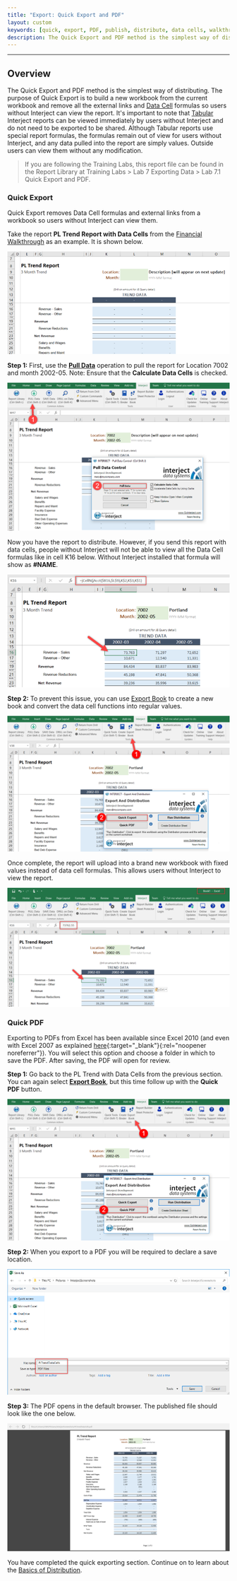```yaml
---
title: "Export: Quick Export and PDF"
layout: custom
keywords: [quick, export, PDF, publish, distribute, data cells, walkthrough]
description: The Quick Export and PDF method is the simplest way of distributing. The purpose of Quick Export is to build a new workbook from the current workbook and remove all the external links and Data Cell formulas so users without Interject can view the report.
---
```

* * *

## Overview

The Quick Export and PDF method is the simplest way of distributing. The purpose of Quick Export is to build a new workbook from the current workbook and remove all the external links and [Data Cell](/wAbout/Tabular-vs-Data-Cells.html) formulas so users without Interject can view the report. It's important to note that [Tabular](/wAbout/Tabular-vs-Data-Cells.html) Interject reports can be viewed immediately by users without Interject and do not need to be exported to be shared. Although Tabular reports use special report formulas, the formulas remain out of view for users without Interject, and any data pulled into the report are simply values. Outside users can view them without any modification.

<blockquote class=lab_info>
 If you are following the Training Labs, this report file can be found in the Report Library at Training Labs > Lab 7 Exporting Data > Lab 7.1 Quick Export and PDF.
</blockquote>

### Quick Export

Quick Export removes Data Cell formulas and external links from a workbook so users without Interject can view them.

Take the report **PL Trend Report with Data Cells** from the [Financial Walkthrough](/wAbout/Financial-Report.html) as an example. It is shown below.

![](/images/L-Export-QuickExPDF/01.png)
<br>

**Step 1:** First, use the [**Pull Data**](/wGetStarted/INTERJECT-Ribbon-Menu-Items.html#pull-data) operation to pull the report for Location 7002 and month 2002-05. Note: Ensure that the **Calculate Data Cells** is checked.

![](/images/L-Export-QuickExPDF/02.png)
<br>

Now you have the report to distribute. However, if you send this report with data cells, people without Interject will not be able to view all the Data Cell formulas like in cell K16 below. Without Interject installed that formula will show as **#NAME**.

![](/images/L-Export-QuickExPDF/03.png)
<br>

**Step 2:** To prevent this issue, you can use [Export Book](/wGetStarted/INTERJECT-Ribbon-Menu-Items.html#export-book) to create a new book and convert the data cell functions into regular values.

![](/images/L-Export-QuickExPDF/04.png)
<br>

Once complete, the report will upload into a brand new workbook with fixed values instead of data cell formulas. This allows users without Interject to view the report.

![](/images/L-Export-QuickExPDF/05.png)
<br>

### Quick PDF

Exporting to PDFs from Excel has been available since Excel 2010 (and even with Excel 2007 as explained [here](https://learn.microsoft.com/en-us/troubleshoot/dynamics/gp/have-microsoft-save-pdf-xps-add-in){:target="_blank"}{:rel="noopener noreferrer"}). You will select this option and choose a folder in which to save the PDF. After saving, the PDF will open for review.

**Step 1:** Go back to the PL Trend with Data Cells from the previous section. You can again select [**Export Book**](/wGetStarted/INTERJECT-Ribbon-Menu-Items.html#export-book), but this time follow up with the **Quick PDF** button.

![](/images/L-Export-QuickExPDF/06.png)
<br>

**Step 2:** When you export to a PDF you will be required to declare a save location.

![](/images/L-Export-QuickExPDF/07.png)
<br>

**Step 3:** The PDF opens in the default browser. The published file should look like the one below.

![](/images/L-Export-QuickExPDF/08.png)
<br>

You have completed the quick exporting section. Continue on to learn about the [Basics of Distribution](/wGetStarted/L-Export-BasicDist.html).
